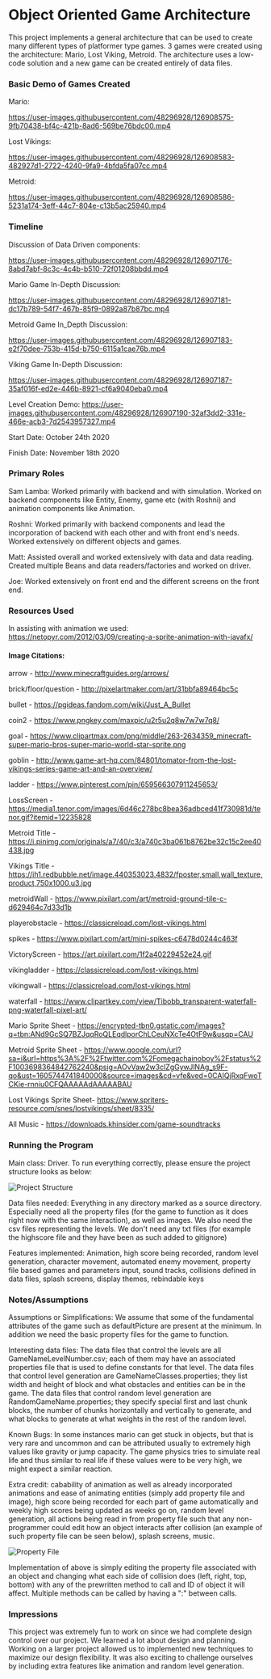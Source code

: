 Object Oriented Game Architecture
====

This project implements a general architecture that can be used to create many different types of platformer type games. 3 games were created using the architecture: Mario, Lost Viking, Metroid. The architecture uses a low-code solution and a new game can be created entirely of data files.

### Basic Demo of Games Created

Mario:

https://user-images.githubusercontent.com/48296928/126908575-9fb70438-bf4c-421b-8ad6-569be76bdc00.mp4

Lost Vikings:

https://user-images.githubusercontent.com/48296928/126908583-482927d1-2722-4240-9fa9-4bfda5fa07cc.mp4


Metroid:

https://user-images.githubusercontent.com/48296928/126908586-5231a174-3eff-44c7-804e-c13b5ac25940.mp4



### Timeline

Discussion of Data Driven components:

https://user-images.githubusercontent.com/48296928/126907176-8abd7abf-8c3c-4c4b-b510-72f01208bbdd.mp4

Mario Game In-Depth Discussion:

https://user-images.githubusercontent.com/48296928/126907181-dc17b789-54f7-467b-85f9-0892a87b87bc.mp4


Metroid Game In_Depth Discussion:

https://user-images.githubusercontent.com/48296928/126907183-e2f70dee-753b-415d-b750-6115a1cae76b.mp4


Viking Game In-Depth Discussion:

https://user-images.githubusercontent.com/48296928/126907187-35af016f-ed2e-446b-8921-cf6a9040eba0.mp4


Level Creation Demo:
https://user-images.githubusercontent.com/48296928/126907190-32af3dd2-331e-466e-acb3-7d2543957327.mp4


Start Date: October 24th 2020

Finish Date: November 18th 2020


### Primary Roles

Sam Lamba: Worked primarily with backend and with simulation. Worked on backend components like Entity, Enemy, game etc (with Roshni) and animation components like Animation.

Roshni: Worked primarily with backend components and lead the incorporation of backend with each other and with front end's needs. Worked extensively on different objects and games. 

Matt: Assisted overall and worked extensively with data and data reading. Created multiple Beans and data readers/factories and worked on driver.

Joe: Worked extensively on front end and the different screens on the front end. 


### Resources Used

In assisting with animation we used: https://netopyr.com/2012/03/09/creating-a-sprite-animation-with-javafx/

#### Image Citations:

arrow - http://www.minecraftguides.org/arrows/

brick/floor/question - http://pixelartmaker.com/art/31bbfa89464bc5c

bullet - https://pgideas.fandom.com/wiki/Just_A_Bullet

coin2 - https://www.pngkey.com/maxpic/u2r5u2q8w7w7w7q8/

goal - https://www.clipartmax.com/png/middle/263-2634359_minecraft-super-mario-bros-super-mario-world-star-sprite.png

goblin - http://www.game-art-hq.com/84801/tomator-from-the-lost-vikings-series-game-art-and-an-overview/

ladder - https://www.pinterest.com/pin/659566307911245653/

LossScreen - https://media1.tenor.com/images/6d46c278bc8bea36adbced41f730981d/tenor.gif?itemid=12235828

Metroid Title - https://i.pinimg.com/originals/a7/40/c3/a740c3ba061b8762be32c15c2ee40438.jpg

Vikings Title - https://ih1.redbubble.net/image.440353023.4832/fposter,small,wall_texture,product,750x1000.u3.jpg

metroidWall - https://www.pixilart.com/art/metroid-ground-tile-c-d629464c7d33d1b

playerobstacle - https://classicreload.com/lost-vikings.html

spikes - https://www.pixilart.com/art/mini-spikes-c6478d0244c463f

VictoryScreen - https://art.pixilart.com/1f2a40229452e24.gif

vikingladder - https://classicreload.com/lost-vikings.html

vikingwall - https://classicreload.com/lost-vikings.html

waterfall - https://www.clipartkey.com/view/Tibobb_transparent-waterfall-png-waterfall-pixel-art/

Mario Sprite Sheet - https://encrypted-tbn0.gstatic.com/images?q=tbn:ANd9GcSQ7BZJqqRoQLEqdlporChLCeuNXcTe4OtF9w&usqp=CAU

Metroid Sprite Sheet -  https://www.google.com/url?sa=i&url=https%3A%2F%2Ftwitter.com%2Fomegachainoboy%2Fstatus%2F1003698364842762240&psig=AOvVaw2w3clZgGywJlNAg_s9F-qo&ust=1605744741840000&source=images&cd=vfe&ved=0CAIQjRxqFwoTCKie-rnniu0CFQAAAAAdAAAAABAU

Lost Vikings Sprite Sheet- https://www.spriters-resource.com/snes/lostvikings/sheet/8335/

All Music - https://downloads.khinsider.com/game-soundtracks


### Running the Program

Main class: Driver. To run everything correctly, please ensure the project structure looks as below:

![Project Structure](doc/projectStructure.png "Project Structur")

Data files needed: 
Everything in any directory marked as a source directory. Especially need all the property files (for the game to function as it does right now with the same interaction), as well as images. We also need the csv files representing the levels. We don't need any txt files (for example the highscore file and they have been as such added to gitignore)

Features implemented: Animation, high score being recorded, random level generation, character movement, automated enemy movement, property file based games and parameters input, sound tracks, collisions defined in data files, splash screens, display themes, rebindable keys


### Notes/Assumptions

Assumptions or Simplifications: We assume that some of the fundamental attributes of the game such as defaultPicture are present at the minimum. In addition we need the basic property files for the game to function. 

Interesting data files:
The data files that control the levels are all GameNameLevelNumber.csv; each of them may have an associated properties file that is used to define constants for that level. The data files that control level generation are GameNameClasses.properties; they list width and height of block and what obstacles and entities can be in the game. The data files that control random level generation are RandomGameName.properties; they specify special first and last chunk blocks, the number of chunks horizontally and vertically to generate, and what blocks to generate at what weights in the rest of the random level.

Known Bugs: In some instances mario can get stuck in objects, but that is very rare and uncommon and can be attributed usually to extremely high values like gravity or jump capacity. The game physics tries to simulate real life and thus similar to real life if these values were to be very high, we might expect a similar reaction. 

Extra credit: cabability of animation as well as already incorporated animations and ease of animating entities (simply add property file and image), high score being recorded for each part of game automatically and weekly high scores being updated as weeks go on, random level generation, all actions being read in from property file such that any non-programmer could edit how an object interacts after collision (an example of such property file can be seen below), splash screens, music.

![Property File](doc/propertyFileBasedCollision.png)

Implementation of above is simply editing the property file associated with an object and changing what each side of collision does (left, right, top, bottom) with any of the prewritten method to call and ID of object it will affect. Multiple methods can be called by having a ":" between calls. 


### Impressions

This project was extremely fun to work on since we had complete design control over our project. We learned a lot about design and planning. Working on a larger project allowed us to implemented new techniques to maximize our design flexibility. It was also exciting to challenge ourselves by including extra features like animation and random level generation.
